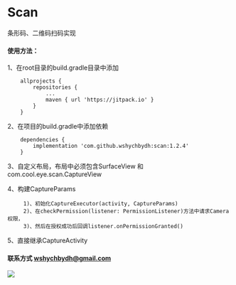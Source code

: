 # Scan
条形码、二维码扫码实现

#### 使用方法：

1、在root目录的build.gradle目录中添加
```
    allprojects {
        repositories {
            ...
            maven { url 'https://jitpack.io' }
        }
    }
```

2、在项目的build.gradle中添加依赖
```
    dependencies {
        implementation 'com.github.wshychbydh:scan:1.2.4'
    }
```

3、自定义布局，布局中必须包含SurfaceView 和 com.cool.eye.scan.CaptureView


4、构建CaptureParams

```   
     1)、初始化CaptureExecutor(activity, CaptureParams)
     2)、在checkPermission(listener: PermissionListener)方法中请求Camera权限，
     3)、然后在授权成功后回调listener.onPermissionGranted()
```


5、直接继承CaptureActivity
    
#### 联系方式 wshychbydh@gmail.com

[![](https://jitpack.io/v/wshychbydh/scan.svg)](https://jitpack.io/#wshychbydh/scan)

